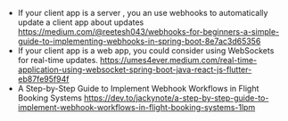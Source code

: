 - If your client app is a server , you an use webhooks to automatically update a client app about updates
https://medium.com/@reetesh043/webhooks-for-beginners-a-simple-guide-to-implementing-webhooks-in-spring-boot-8e7ac3d65356
- If your client app is a web app, you could consider using WebSockets for real-time updates.
https://umes4ever.medium.com/real-time-application-using-websocket-spring-boot-java-react-js-flutter-eb87fe95f94f
- A Step-by-Step Guide to Implement Webhook Workflows in Flight Booking Systems
https://dev.to/jackynote/a-step-by-step-guide-to-implement-webhook-workflows-in-flight-booking-systems-1lpm
